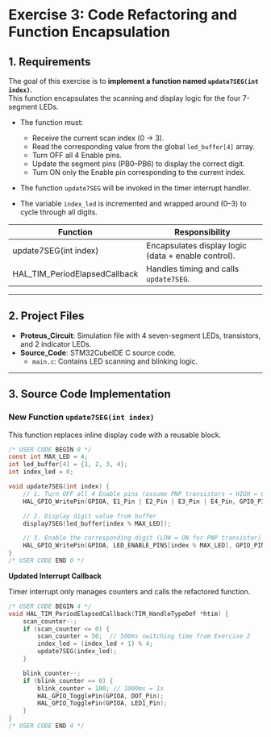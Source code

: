 # Exercise 3: Code Refactoring and Function Encapsulation

## 1. Requirements
The goal of this exercise is to **implement a function named `update7SEG(int index)`**.  
This function encapsulates the scanning and display logic for the four 7-segment LEDs.

- The function must:
  * Receive the current scan index (0 → 3).
  * Read the corresponding value from the global `led_buffer[4]` array.
  * Turn OFF all 4 Enable pins.
  * Update the segment pins (PB0–PB6) to display the correct digit.
  * Turn ON only the Enable pin corresponding to the current index.

- The function `update7SEG` will be invoked in the timer interrupt handler.  
- The variable `index_led` is incremented and wrapped around (0–3) to cycle through all digits.

| Function | Responsibility |
|----------|----------------|
| update7SEG(int index) | Encapsulates display logic (data + enable control). |
| HAL_TIM_PeriodElapsedCallback | Handles timing and calls `update7SEG`. |

---

## 2. Project Files
- **Proteus_Circuit**: Simulation file with 4 seven-segment LEDs, transistors, and 2 indicator LEDs.  
- **Source_Code**: STM32CubeIDE C source code.  
  - `main.c`: Contains LED scanning and blinking logic.

---

## 3. Source Code Implementation

### New Function `update7SEG(int index)`  

This function replaces inline display code with a reusable block.

```c
/* USER CODE BEGIN 0 */
const int MAX_LED = 4;
int led_buffer[4] = {1, 2, 3, 4};
int index_led = 0;

void update7SEG(int index) {
    // 1. Turn OFF all 4 Enable pins (assume PNP transistors → HIGH = OFF)
    HAL_GPIO_WritePin(GPIOA, E1_Pin | E2_Pin | E3_Pin | E4_Pin, GPIO_PIN_SET);

    // 2. Display digit value from buffer
    display7SEG(led_buffer[index % MAX_LED]);

    // 3. Enable the corresponding digit (LOW = ON for PNP transistor)
    HAL_GPIO_WritePin(GPIOA, LED_ENABLE_PINS[index % MAX_LED], GPIO_PIN_RESET);
}
/* USER CODE END 0 */
```
**Updated Interrupt Callback**

Timer interrupt only manages counters and calls the refactored function.
```c
/* USER CODE BEGIN 4 */
void HAL_TIM_PeriodElapsedCallback(TIM_HandleTypeDef *htim) {
    scan_counter--;
    if (scan_counter <= 0) {
        scan_counter = 50;  // 500ms switching time from Exercise 2
        index_led = (index_led + 1) % 4;
        update7SEG(index_led);
    }

    blink_counter--;
    if (blink_counter <= 0) {
        blink_counter = 100; // 1000ms = 1s
        HAL_GPIO_TogglePin(GPIOA, DOT_Pin);
        HAL_GPIO_TogglePin(GPIOA, LED1_Pin);
    }
}
/* USER CODE END 4 */
